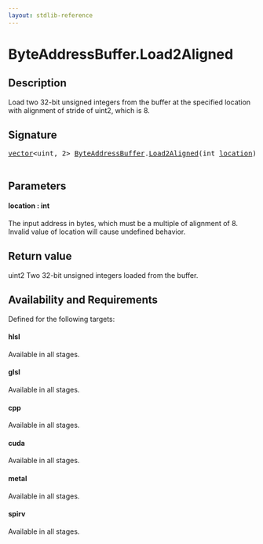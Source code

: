 ```yaml
---
layout: stdlib-reference
---
```


# ByteAddressBuffer\.Load2Aligned

## Description

Load two 32-bit unsigned integers from the buffer at the specified location with alignment
of stride of <span class='code'>uint2</span>, which is 8.



## Signature 

<pre>
<a href="../types/vector/index" class="code_type">vector</a>&lt;<span class="code_keyword">uint</span>, 2&gt; <a href="../types/byteaddressbuffer-04b/index" class="code_type">ByteAddressBuffer</a>.<a href="load2aligned-05">Load2Aligned</a>(<span class="code_keyword">int</span> <a href="load2aligned-05#decl-location" class="code_param">location</a>);

</pre>

## Parameters

####  <a id="decl-location"></a>location  : int
The input address in bytes, which must be a multiple of alignment of 8. Invalid
value of location will cause undefined behavior.


## Return value
<span class='code'>uint2</span> Two 32-bit unsigned integers loaded from the buffer.


## Availability and Requirements

Defined for the following targets:

#### hlsl
Available in all stages.

#### glsl
Available in all stages.

#### cpp
Available in all stages.

#### cuda
Available in all stages.

#### metal
Available in all stages.

#### spirv
Available in all stages.



